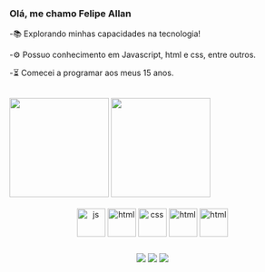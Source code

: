 ### Olá, me chamo Felipe Allan

-📚 Explorando minhas capacidades na tecnologia!

-⚙ Possuo conhecimento em Javascript, html e css, entre outros.

-⏳ Comecei a programar aos meus 15 anos.

##

<div>
 <img height=175 src="https://github-readme-stats.vercel.app/api?username=Feallandg&show_icons=true&theme=radical">
 <img height=175 src="https://github-readme-stats.vercel.app/api/top-langs/?username=Feallandg&layout=compact&theme=radical"> 
</div>
<br>
<div align="center"class="icon">
  <img align=center alt="js" width=50 height=50 src="https://cdn.jsdelivr.net/gh/devicons/devicon/icons/javascript/javascript-original.svg">
  <img align=center alt="html" width=50 height=50 src="https://cdn.jsdelivr.net/gh/devicons/devicon/icons/html5/html5-original.svg">
  <img align=center alt="css" width=50 height=50 src="https://cdn.jsdelivr.net/gh/devicons/devicon/icons/css3/css3-original.svg">
  <img align=center alt="html" width=50 height=50 src="https://cdn.jsdelivr.net/gh/devicons/devicon/icons/microsoftsqlserver/microsoftsqlserver-plain.svg">
  <img align=center alt="html" width=50 height=50 src="https://cdn.jsdelivr.net/gh/devicons/devicon/icons/mysql/mysql-original-wordmark.svg"> 
  
</div>

##

<div align="center" class="contato">
  <a href="https://www.linkedin.com/in/felipe-allan-523454211" target="_blank"><img src="https://img.shields.io/badge/LinkedIn-0077B5?style=for-the-badge&logo=linkedin&logoColor=white"></a>
  <a href="https://www.instagram.com/feallan083" target="_blank"><img src="https://img.shields.io/badge/Instagram-E4405F?style=for-the-badge&logo=instagram&logoColor=white"></a>
  <a href="https://feallandg.github.io/portf-lio/" target="_blank"><img src="https://img.shields.io/badge/website-000000?style=for-the-badge&logo=About.me&logoColor=white"></a>
   </div>
 
##


